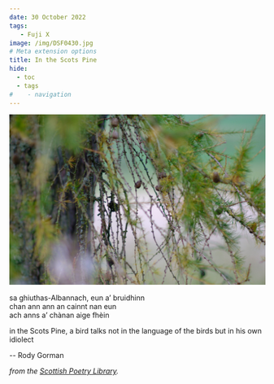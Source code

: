 ```yaml
---
date: 30 October 2022
tags:
   - Fuji X
image: /img/DSF0430.jpg
# Meta extension options
title: In the Scots Pine
hide:
  - toc
  - tags
#    - navigation
---
```


![](/img/DSF0430.jpg)

sa ghiuthas-Albannach, eun a’ bruidhinn  
chan ann ann an cainnt nan eun  
ach anns a’ chànan aige fhèin 

in the Scots Pine, a bird talks not in the language of the birds but in his own idiolect

-- Rody Gorman

*from the [Scottish Poetry Library](https://www.facebook.com/scottishpoetrylibrary/posts/pfbid0y2NP3Gmgi75mgBrc7RQCTJpJcxN6dwHbUmH9K73xXDU2XC66rwCBvoJSZd9WEbQMl?__cft__[0]=AZXOl2SJUyeq0q_kJ-SpPCSXOpVWOKq-damAImGoKSEv4gyk39MwYp5TyUolSJvMV71mCx7ZB6Zn4dHTqrHCSP_vDf7raJc8v87_QBwVGhG5htI7uHijnx2Zl1UBqL5LjglrpdBqdi1STytgPzDnHCwFXO3QGIOFGqbn3iMAQEaFj5Ta9P6NAsKkQV2JUAwE0gk&__tn__=%2CO%2CP-R).*